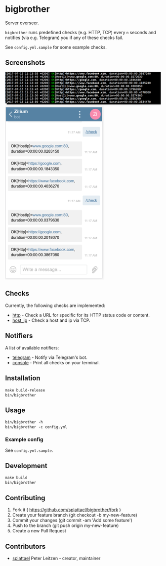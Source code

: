 # bigbrother

Server overseer.

`bigbrother` runs predefined checks (e.g. HTTP, TCP) every `n` seconds and notifies (via e.g. Telegram) you if any of these checks fail.

See `config.yml.sample` for some example checks.

## Screenshots

![console](https://github.com/splattael/bigbrother/blob/master/assets/bigbrother.console.png)
![telegram](https://github.com/splattael/bigbrother/blob/master/assets/bigbrother.telegram.png)

## Checks

Currently, the following checks are implemented:

* [http](https://github.com/splattael/bigbrother/blob/master/src/bigbrother/check/http.cr) - Check a URL for specific for its HTTP status code or content.
* [host_ip](https://github.com/splattael/bigbrother/blob/master/src/bigbrother/check/host_ip.cr) - Check a host and ip via TCP.

## Notifiers

A list of available notifiers:

* [telegram](https://github.com/splattael/bigbrother/blob/master/src/bigbrother/notifier/telegram.cr) - Notify via Telegram's bot.
* [console](https://github.com/splattael/bigbrother/blob/master/src/bigbrother/notifier/console.cr) - Print all checks on your terminal.

## Installation

    make build-release
    bin/bigbrother

## Usage

    bin/bigbrother -h
    bin/bigbrother -c config.yml

### Example config

See `config.yml.sample`.

## Development

    make build
    bin/bigbrother

## Contributing

1. Fork it ( https://github.com/splattael/bigbrother/fork )
2. Create your feature branch (git checkout -b my-new-feature)
3. Commit your changes (git commit -am 'Add some feature')
4. Push to the branch (git push origin my-new-feature)
5. Create a new Pull Request

## Contributors

- [splattael](https://github.com/splattael) Peter Leitzen - creator, maintainer
